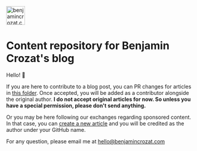 <img src="https://github.com/benjamincrozat/content/assets/3613731/e7e6f773-ae78-4ce6-ba38-b29b94f715ec" height="50" alt="benjamincrozat.com" />

# Content repository for Benjamin Crozat's blog

Hello! 👋

If you are here to contribute to a blog post, you can PR changes for articles in [this folder](https://github.com/benjamincrozat/content/tree/main/content/posts). Once accepted, you will be added as a contributor alongside the original author. **I do not accept original articles for now. So unless you have a special permission, please don't send anything.**

Or you may be here following our exchanges regarding sponsored content. In that case, you can [create a new article](https://github.com/benjamincrozat/content/new/main/posts) and you will be credited as the author under your GitHub name.

For any question, please email me at hello@benjamincrozat.com
